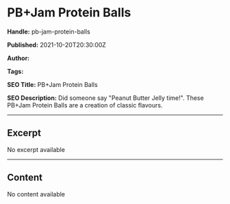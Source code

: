 # PB+Jam Protein Balls

**Handle:** pb-jam-protein-balls

**Published:** 2021-10-20T20:30:00Z

**Author:**  

**Tags:** 

**SEO Title:** PB+Jam Protein Balls

**SEO Description:** Did someone say "Peanut Butter Jelly time!". These PB+Jam Protein Balls are a creation of classic flavours.

---

## Excerpt

No excerpt available

---

## Content

No content available

